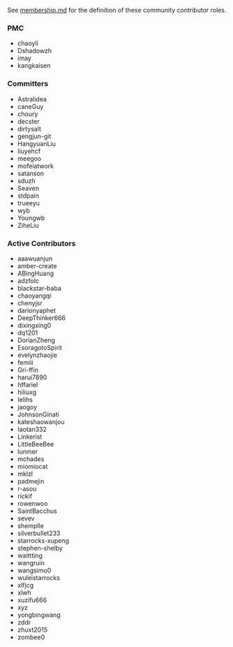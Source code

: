 ﻿See [membership.md](./membership.md) for the definition of these community contributor roles.

### PMC
- chaoyli
- Dshadowzh
- imay
- kangkaisen

### Committers
- Astralidea
- caneGuy
- choury
- decster
- dirtysalt
- gengjun-git
- HangyuanLiu
- liuyehcf
- meegoo
- mofeiatwork
- satanson
- sduzh
- Seaven
- stdpain
- trueeyu
- wyb
- Youngwb
- ZiheLiu

### Active Contributors
- aaawuanjun
- amber-create
- ABingHuang
- adzfolc
- blackstar-baba
- chaoyangqi
- chenyjsr
- darionyaphet
- DeepThinker666
- dixingxing0
- dq1201
- DorianZheng
- EsoragotoSpirit
- evelynzhaojie
- femiii
- Gri-ffin
- harui7890
- hffariel
- hiliuxg
- Ielihs
- jaogoy
- JohnsonGinati
- kateshaowanjou
- laotan332
- Linkerist
- LittleBeeBee
- lunmer
- mchades
- miomiocat
- mklzl
- padmejin
- r-asou
- rickif
- rowenwoo
- SaintBacchus
- sevev
- shemplle
- silverbullet233
- starrocks-xupeng
- stephen-shelby
- waittting
- wangruin
- wangsimo0
- wuleistarrocks
- xlfjcg
- xlwh
- xuzifu666
- xyz
- yongbingwang
- zddr
- zhuxt2015
- zombee0


